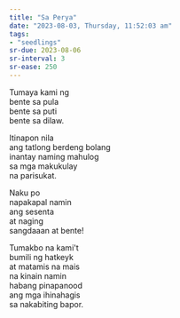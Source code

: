 ```yaml
---
title: "Sa Perya"
date: "2023-08-03, Thursday, 11:52:03 am"
tags:
- "seedlings"
sr-due: 2023-08-06
sr-interval: 3
sr-ease: 250
---
```


Tumaya kami ng  
bente sa pula  
bente sa puti  
bente sa dilaw.  

Itinapon nila  
ang tatlong berdeng bolang  
inantay naming mahulog  
sa mga makukulay  
na parisukat.  

Naku po  
napakapal namin  
ang sesenta  
at naging  
sangdaaan at bente!  

Tumakbo na kami't  
bumili ng hatkeyk  
at matamis na mais  
na kinain namin  
habang pinapanood  
ang mga ihinahagis  
sa nakabiting bapor.  